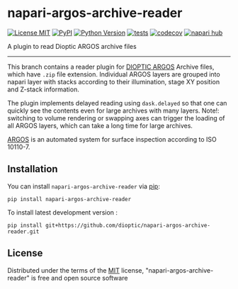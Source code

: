 # napari-argos-archive-reader

[![License MIT](https://img.shields.io/pypi/l/napari-argos-archive-reader.svg?color=green)](https://github.com/dioptic/napari-argos-archive-reader/raw/main/LICENSE)
[![PyPI](https://img.shields.io/pypi/v/napari-argos-archive-reader.svg?color=green)](https://pypi.org/project/napari-argos-archive-reader)
[![Python Version](https://img.shields.io/pypi/pyversions/napari-argos-archive-reader.svg?color=green)](https://python.org)
[![tests](https://github.com/dioptic/napari-argos-archive-reader/workflows/tests/badge.svg)](https://github.com/dioptic/napari-argos-archive-reader/actions)
[![codecov](https://codecov.io/gh/dioptic/napari-argos-archive-reader/branch/main/graph/badge.svg)](https://codecov.io/gh/dioptic/napari-argos-archive-reader)
[![napari hub](https://img.shields.io/endpoint?url=https://api.napari-hub.org/shields/napari-argos-archive-reader)](https://napari-hub.org/plugins/napari-argos-archive-reader)

A plugin to read Dioptic ARGOS archive files

----------------------------------

This branch contains a reader plugin for [DIOPTIC ARGOS](https://www.dioptic.de/en/argos-en/) Archive files, which
have `.zip` file extension.
Individual ARGOS layers are grouped into napari layer with stacks according to
their illumination, stage XY position and Z-stack information.

The plugin implements delayed reading using `dask.delayed` so that one can quickly
see the contents even for large archives with many layers. Note!: switching to
volume rendering or swapping axes can trigger the loading of all ARGOS layers, which
can take a long time for large archives.

[ARGOS](https://www.dioptic.de/en/argos-en/) is an automated system
for surface inspection according to ISO 10110-7.
<!--
Don't miss the full getting started guide to set up your new package:
https://github.com/napari/cookiecutter-napari-plugin#getting-started

and review the napari docs for plugin developers:
https://napari.org/stable/plugins/index.html
-->

## Installation

You can install `napari-argos-archive-reader` via [pip]:

    pip install napari-argos-archive-reader

To install latest development version :

    pip install git+https://github.com/dioptic/napari-argos-archive-reader.git

## License

Distributed under the terms of the [MIT] license,
"napari-argos-archive-reader" is free and open source software

[napari]: https://github.com/napari/napari
[Cookiecutter]: https://github.com/audreyr/cookiecutter
[@napari]: https://github.com/napari
[MIT]: http://opensource.org/licenses/MIT


[file an issue]: https://github.com/dioptic/napari-argos-archive-reader/issues

[napari]: https://github.com/napari/napari
[tox]: https://tox.readthedocs.io/en/latest/
[pip]: https://pypi.org/project/pip/
[PyPI]: https://pypi.org/
